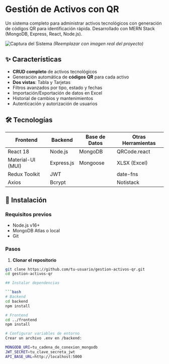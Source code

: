 # **Gestión de Activos con QR**  

Un sistema completo para administrar activos tecnológicos con generación de códigos QR para identificación rápida. Desarrollado con MERN Stack (MongoDB, Express, React, Node.js).

![Captura del Sistema](https://ejemplo.com/captura-sistema.jpg) *(Reemplazar con imagen real del proyecto)*

## **✨ Características**  

- **CRUD completo** de activos tecnológicos  
- Generación automática de **códigos QR** para cada activo  
- **Dos vistas**: Tabla y Tarjetas  
- Filtros avanzados por tipo, estado y fechas  
- Importación/Exportación de datos en Excel  
- Historial de cambios y mantenimientos  
- Autenticación y autorización de usuarios  

## **🛠️ Tecnologías**  

| Frontend               | Backend             | Base de Datos       | Otras Herramientas  |
|------------------------|---------------------|---------------------|---------------------|
| React 18               | Node.js             | MongoDB             | QRCode.react        |
| Material-UI (MUI)      | Express.js          | Mongoose            | XLSX (Excel)        |
| Redux Toolkit          | JWT                 |                     | date-fns            |
| Axios                  | Bcrypt              |                     | Notistack           |

## **🚀 Instalación**  

### **Requisitos previos**  
- Node.js v16+  
- MongoDB Atlas o local  
- Git  

### **Pasos**  

1. **Clonar el repositorio**  
```bash
git clone https://github.com/tu-usuario/gestion-activos-qr.git
cd gestion-activos-qr

## Instalar dependencias

```bash
# Backend
cd backend
npm install

# Frontend
cd ../frontend
npm install

# Configurar variables de entorno
Crear un archivo .env en /backend:

MONGODB_URI=tu_cadena_de_conexion_mongodb
JWT_SECRET=tu_clave_secreta_jwt
API_BASE_URL=http://localhost:5000
